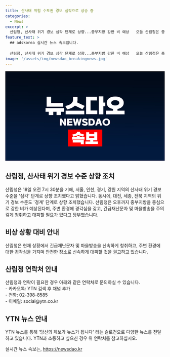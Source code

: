 ```yaml
---
title: 산사태 위험 수도권 경보 심각으로 상승 중
categories:
  - News
excerpt: >
  산림청, 산사태 위기 경보 심각 단계로 상향...중부지방 강한 비 예상   오늘 산림청은 중부지방을 중심으로 강하고 많은 비가 예상되어, 서울, 인천, 경기, 강원 지역의 산사태 위기 경보를 심각 단계로 상향 조정했다. 또한, 대전, 세종, 전북 지역의 위기 경보 수준도 경계 단계로 높였다. 산림청은 긴급재난문자와 마을방송을 통해 안전을 달라며 대피를 당부했다. - YTN
feature_text: >
  ## adskorea 실시간 뉴스 속보입니다.

  산림청, 산사태 위기 경보 심각 단계로 상향...중부지방 강한 비 예상   오늘 산림청은 중부지방을 중심으로 강하고 많은 비가 예상되어, 서울, 인천, 경기, 강원 지역의 산사태 위기 경보를 심각 단계로 상향 조정했다. 또한, 대전, 세종, 전북 지역의 위기 경보 수준도 경계 단계로 높였다. 산림청은 긴급재난문자와 마을방송을 통해 안전을 달라며 대피를 당부했다. - YTN
image: '/assets/img/newsdao_breakingnews.jpg'
---
```


<p><img src="/assets/img/newsdao_breakingnews.jpg" alt="adskorea 속보" /></p>

<h2 data-ke-size="size26">산림청, 산사태 위기 경보 수준 상향 조치</h2>

<p data-ke-size="size16">산림청은 18일 오전 7시 30분을 기해, 서울, 인천, 경기, 강원 지역의 산사태 위기 경보 수준을 '심각' 단계로 상향 조치했다고 밝혔습니다. 동시에, 대전, 세종, 전북 지역의 위기 경보 수준도 '경계' 단계로 상향 조치했습니다. 산림청은 오후까지 중부지방을 중심으로 강한 비가 예상된다며, 주변 환경에 경각심을 갖고, 긴급재난문자 및 마을방송을 주의 깊게 청취하고 대피할 필요가 있다고 당부했습니다.</p>

<h2 data-ke-size="size26">비상 상황 대비 안내</h2>

<p data-ke-size="size16">산림청은 현재 상황에서 긴급재난문자 및 마을방송을 신속하게 청취하고, 주변 환경에 대한 경각심을 가지며 안전한 장소로 신속하게 대피할 것을 권고하고 있습니다.</p>

<h2 data-ke-size="size26">산림청 연락처 안내</h2>

<p data-ke-size="size16">산림청과 연락이 필요한 경우 아래와 같은 연락처로 문의하실 수 있습니다.<br>
- 카카오톡: YTN 검색 후 채널 추가<br>
- 전화: 02-398-8585<br>
- 이메일: social@ytn.co.kr</p>

<h2 data-ke-size="size26">YTN 뉴스 안내</h2>

<p data-ke-size="size16">YTN 뉴스를 통해 '당신의 제보가 뉴스가 됩니다' 라는 슬로건으로 다양한 뉴스를 전달하고 있습니다. YTN과 소통하고 싶으신 경우 위 연락처를 참고하십시오.</p>
실시간 뉴스 속보는, <a href="https://newsdao.kr" rel="dofollow">https://newsdao.kr</a>


